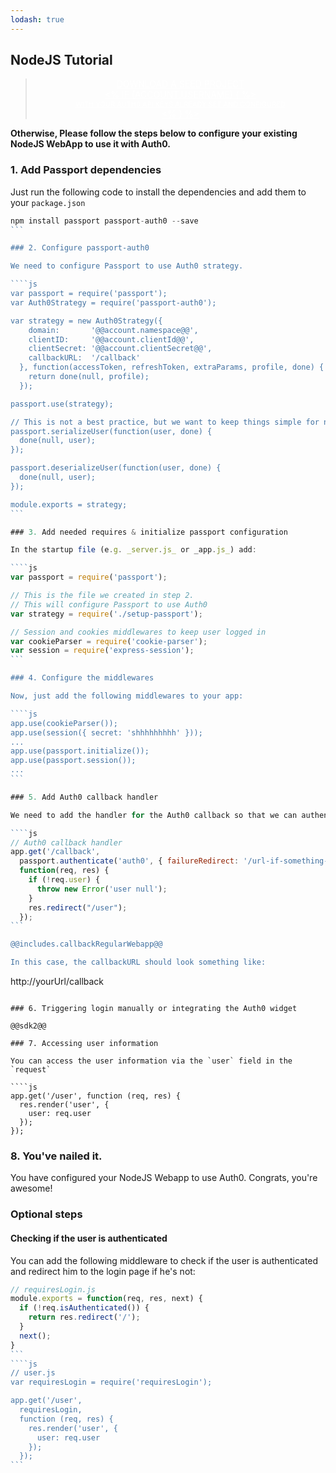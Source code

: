 ```yaml
---
lodash: true
---
```


## NodeJS Tutorial

<div class="package" style="text-align: center;">
  <blockquote>
    <a href="https://docs.auth0.com/node-auth0/master/create-package?path=examples/nodejs-regular-webapp&type=server@@account.clientParam@@" class="btn btn-lg btn-success btn-package" style="text-transform: uppercase; color: white">
      <span style="display: block">Download a Seed project</span>
      <% if (account.userName) { %> 
      <span class="smaller" style="display:block; font-size: 11px">with your Auth0 API Keys already set and configured</span>
      <% } %>
    </a> 
  </blockquote>
</div>

**Otherwise, Please follow the steps below to configure your existing NodeJS WebApp to use it with Auth0.**

### 1. Add Passport dependencies

Just run the following code to install the dependencies and add them to your `package.json`

````js
npm install passport passport-auth0 --save
```

### 2. Configure passport-auth0

We need to configure Passport to use Auth0 strategy. 

````js
var passport = require('passport');
var Auth0Strategy = require('passport-auth0');

var strategy = new Auth0Strategy({  
    domain:       '@@account.namespace@@',
    clientID:     '@@account.clientId@@',
    clientSecret: '@@account.clientSecret@@',
    callbackURL:  '/callback'
  }, function(accessToken, refreshToken, extraParams, profile, done) {
    return done(null, profile);
  });

passport.use(strategy);

// This is not a best practice, but we want to keep things simple for now
passport.serializeUser(function(user, done) {
  done(null, user); 
});

passport.deserializeUser(function(user, done) {
  done(null, user);
});

module.exports = strategy; 
```

### 3. Add needed requires & initialize passport configuration

In the startup file (e.g. _server.js_ or _app.js_) add:

````js
var passport = require('passport');

// This is the file we created in step 2. 
// This will configure Passport to use Auth0
var strategy = require('./setup-passport');

// Session and cookies middlewares to keep user logged in
var cookieParser = require('cookie-parser');
var session = require('express-session');
```

### 4. Configure the middlewares

Now, just add the following middlewares to your app:

````js
app.use(cookieParser());
app.use(session({ secret: 'shhhhhhhhh' }));
...
app.use(passport.initialize());
app.use(passport.session());
...
```

### 5. Add Auth0 callback handler

We need to add the handler for the Auth0 callback so that we can authenticate the user and get his information.

````js
// Auth0 callback handler
app.get('/callback', 
  passport.authenticate('auth0', { failureRedirect: '/url-if-something-fails' }), 
  function(req, res) {
    if (!req.user) {
      throw new Error('user null');
    }
    res.redirect("/user");
  });
```

@@includes.callbackRegularWebapp@@

In this case, the callbackURL should look something like:

````
http://yourUrl/callback
```

### 6. Triggering login manually or integrating the Auth0 widget

@@sdk2@@

### 7. Accessing user information

You can access the user information via the `user` field in the `request`

````js
app.get('/user', function (req, res) {
  res.render('user', {
    user: req.user
  });
});
```

### 8. You've nailed it.

You have configured your NodeJS Webapp to use Auth0. Congrats, you're awesome!

### Optional steps

#### Checking if the user is authenticated

You can add the following middleware to check if the user is authenticated and redirect him to the login page if he's not:

````js
// requiresLogin.js
module.exports = function(req, res, next) {
  if (!req.isAuthenticated()) {
    return res.redirect('/');
  }
  next();
}
```
````js
// user.js
var requiresLogin = require('requiresLogin');

app.get('/user', 
  requiresLogin,
  function (req, res) {
    res.render('user', {
      user: req.user
    });
  });
```
